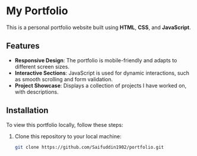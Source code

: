 # My Portfolio

This is a personal portfolio website built using **HTML**, **CSS**, and **JavaScript**.

## Features

- **Responsive Design**: The portfolio is mobile-friendly and adapts to different screen sizes.
- **Interactive Sections**: JavaScript is used for dynamic interactions, such as smooth scrolling and form validation.
- **Project Showcase**: Displays a collection of projects I have worked on, with descriptions.

## Installation

To view this portfolio locally, follow these steps:

1. Clone this repository to your local machine:

   ```bash
   git clone https://github.com/Saifuddin1902/portfolio.git
